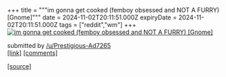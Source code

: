 +++
title = """im gonna get cooked (femboy obsessed and NOT A FURRY) [Gnome]"""
date = 2024-11-02T20:11:51.000Z
expiryDate = 2024-11-02T20:11:51.000Z
tags = ["reddit","wm"]
+++
[![im gonna get cooked (femboy obsessed and NOT A FURRY) [Gnome]](https://preview.redd.it/n7o526orpjyd1.png?width=640&crop=smart&auto=webp&s=85741ff8267a8bf9b88727de3db858dd33760c26 "im gonna get cooked (femboy obsessed and NOT A FURRY) [Gnome]")](https://www.reddit.com/r/unixporn/comments/1gi5939/im_gonna_get_cooked_femboy_obsessed_and_not_a/)

submitted by [/u/Prestigious-Ad7265](https://www.reddit.com/user/Prestigious-Ad7265)  
[\[link\]](https://i.redd.it/n7o526orpjyd1.png) [\[comments\]](https://www.reddit.com/r/unixporn/comments/1gi5939/im_gonna_get_cooked_femboy_obsessed_and_not_a/)

[[source]](https://www.reddit.com/r/unixporn/comments/1gi5939/im_gonna_get_cooked_femboy_obsessed_and_not_a/)
